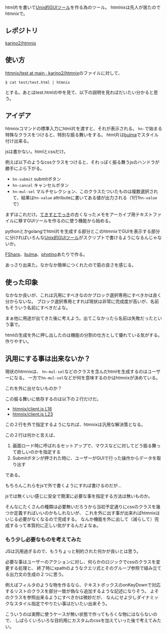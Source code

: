 html片を書いて[Unix的GUIツール](Unix的GUIツール.md)を作る為のツール。
htmlnixは先人が居たのでhtmnixで。

## レポジトリ

[karino2/htmnix](https://github.com/karino2/htmnix)

## 使い方

[htmnix/test at main · karino2/htmnix](https://github.com/karino2/htmnix/tree/main/test)のファイルに対して、

```
$ cat test/test.html | htmnix
```

とする。あとはtest.htmlの中を見て、以下の説明を見ればだいたい分かると思う。

## アイデア

htmnixコマンドの標準入力にhtml片を渡すと、それが表示される。
`hn-`で始まる特殊なクラスをつけると、特別な振る舞いをする。
html片は[bulma](bulma.md)でスタイル付け出来る。

jsは書かない。htmlとcssだけ。

例えば以下のようなcssクラスをつけると、それっぽく振る舞うjsのハンドラが勝手にぶら下がる。

- `hn-submit` submitボタン
- `hn-cancel` キャンセルボタン
- `hn-mul-sel` マルチセレクション、このクラスたついたものは複数選択されて、結果は`hn-value` attributeに書いてある値が出力される（1行1`hn-value`で）

まずはこれだけ。[てきすとでっき](てきすとでっき.md)の古くなったメモをアーカイブ用テキストファイルに移すGUIツールを作るのに使う機能から始める。

pythonとかgolangでhtml片を生成する部分とこのhtmnixでGUIを表示する部分に分ければいろんな[Unix的GUIツール](Unix的GUIツール.md)がスクリプトで書けるようになるんじゃないか。

[FSharp](FSharp.md)、[bulma](bulma.md)、[photino](photino.md)あたりで作る。

あっさり出来た。なかなか簡単につくれたので筋の良さを感じる。

## 使った印象

なかなか良いが、これは汎用にすべきなのかブロック選択専用にすべきかは良く分からないな。
ブロック選択専用とすれば現状は非常に完成度が高いが、名前もそういう名前にすべきだよな。

まぁ他に用途が出てきた後に考えよう。出てこなかったら名前は失敗だったという事で。

htmlの生成を外に押し出したのは機能の分割の仕方として優れている気がする。作りやすい。

## 汎用にする事は出来ないか？

現状のhtmnixは、
`hn-mul-sel`などのクラスを含んだhtmlを生成するのはユーザーになる。
一方で`hn-mul-sel`などが何を意味するのかはhtmnixが決めている。

これを外に出せないものか？

この振る舞いに依存するのは以下の２行だけだ。

- [htmnix/client.js L18](https://github.com/karino2/htmnix/blob/main/assets/client.js#L18)
- [htmnix/client.js L23](https://github.com/karino2/htmnix/blob/main/assets/client.js#L23)

この２行を外で指定するようになれば、htmnixは汎用な解決策となる。

この２行は何かと言えば、

1. 画面ロード時に呼ばれるセットアップで、マウスなどに対してどう振る舞って欲しいのかを指定する
2. Submitボタンが押された時に、ユーザーがGUIで行った操作からデータを取り出す

である。

もちろんこれらをjsで外で書くようにすれば書けるのだが…

jsでは無くいい感じに安全で簡潔に必要な事を指定する方法は無いものか。

そんなにたくさんの種類は必要無いだろうから当初予定通りにcssのクラスを幾つか定義すればいいのかもしれないが、
これを外に出す事が出来ればhtmnixはいじる必要がなくなるので完成する。
なんか機能を外に出して（減らして）完成するって本質的に正しい気がするんだよなぁ。

### もう少し必要なものを考えてみた

JSは汎用過ぎるので、もうちょっと制約された何かが良いとは思う。

必要な事はユーザーのアクションに対し、何らかのロジックでcssのクラスを変更する処理と、
終了時にxpathのようなクエリ式とそのグループ参照で組み立てる出力文の生成の２つに思う。

例えばフィルタのような物を作るなら、テキストボックスのonKeyDownで対応するリストのクラスを部分一致が偽なら追加するような記述になりそう。
よそのクラスを参照出来るようにすべきかは微妙だが、
なんにせよ少しダイナミックなスタイル指定でやりたい事はだいたい出来そう。

こういうのは実際に使うケースが無い状態で作ってもろくな物にはならないので、
しばらくいろいろな目的用にカスタムのcssを加えていった後で考えてみたい。